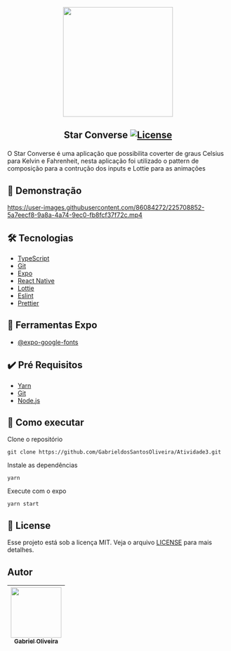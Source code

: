 <p align="center">
<img width="250px" src="https://user-images.githubusercontent.com/86084272/225706994-7dc7f183-253e-48c0-b722-2ec50a368df7.png"/> </p>

## <p align="center"> Star Converse <a href="LICENSE"> <img  src="https://img.shields.io/static/v1?label=License&message=MIT&color=&labelColor=202024" alt="License"></a> </p>

O Star Converse é uma aplicação que possibilita coverter de graus Celsius para Kelvin e Fahrenheit, nesta aplicação foi utilizado o pattern de composição
para a contrução dos inputs e Lottie para as animações

## 🔖 Demonstração

https://user-images.githubusercontent.com/86084272/225708852-5a7eecf8-9a8a-4a74-9ec0-fb8fcf37f72c.mp4

## 🛠️ Tecnologias

- [TypeScript](https://www.typescriptlang.org/)
- [Git](https://git-scm.com/)
- [Expo](https://docs.expo.dev/)
- [React Native](https://reactnative.dev/)
- [Lottie](https://github.com/lottie-react-native/lottie-react-native)
- [Eslint](https://eslint.org/)
- [Prettier](https://prettier.io/)

## 🔨 Ferramentas Expo

- [@expo-google-fonts](https://docs.expo.dev/guides/using-custom-fonts/)

## ✔️ Pré Requisitos

- [Yarn](https://classic.yarnpkg.com/lang/en/docs/install)
- [Git](https://git-scm.com/book/en/v2/Getting-Started-Installing-Git)
- [Node.js](https://nodejs.org/en/)

## 🚀 Como executar

Clone o repositório

```
git clone https://github.com/GabrieldosSantosOliveira/Atividade3.git
```

Instale as dependências

```
yarn
```

Execute com o expo

```
yarn start
```

## 📝 License

Esse projeto está sob a licença MIT. Veja o arquivo [LICENSE](LICENSE) para mais detalhes.

## Autor

| [<img src="https://avatars.githubusercontent.com/u/86084272?v=4" width=115><br><sub>Gabriel Oliveira</sub>](https://www.linkedin.com/in/gabriel-dos-santos-oliveira-24b67b243/)
| :---: |
